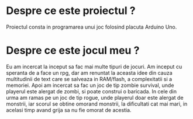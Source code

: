 # Despre ce este proiectul ?
Proiectul consta in programarea unui joc folosind placuta Arduino Uno.

# Despre ce este jocul meu ?
Eu am incercat la inceput sa fac mai multe tipuri de jocuri. Am inceput cu speranta de a face un rpg, dar am renuntat la aceasta idee din cauza multitudinii de text care se salveaza in RAM/flash, a complexitatii si a memoriei. Apoi am incercat sa fac un joc de tip zombie survival, unde playerul este alergat de zombi, si poate construi o baricada. In cele din urma am ramas pe un joc de tip rogue, unde playerul doar este alergat de monstrii, iar scorul se obtine omorand monstrii, la dificultati cat mai mari, in acelasi timp avand grija sa nu fie omorat de acestia.



